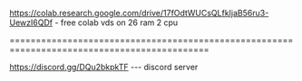 https://colab.research.google.com/drive/17fOdtWUCsQLfkIjaB56ru3-UewzI6QDf - free colab vds on 26 ram 2 cpu




============================================================================================



https://discord.gg/DQu2bkpkTF --- discord server
